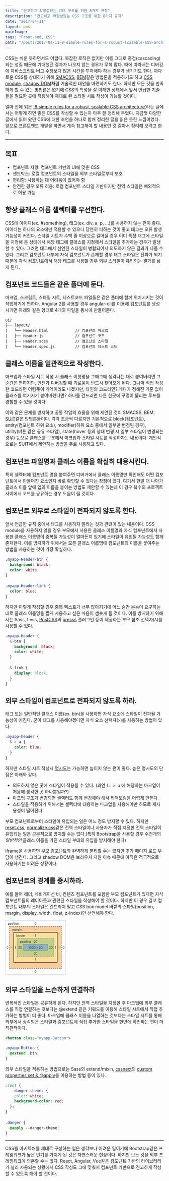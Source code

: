 ```yaml
---
title: "견고하고 확장성있는 CSS 구조를 위한 8가지 규칙"
description: "견고하고 확장성있는 CSS 구조를 위한 8가지 규칙"
date: "2017-04-11"
layout: post
mainImage:
tags: "Front-end, CSS"
path: "/posts/2017-04-11-8-simple-rules-for-a-robust-scalable-CSS-architecture"
---
```


CSS는 쉬운 듯하면서도 어렵다. 복잡한 로직은 없지만 이름 그대로 중첩(cascading)되는 성질 때문에 기대했던 결과가 나오지 않는 경우가 무척 많다. 때에 따라서는 디버깅에 자바스크립트 버그 수정보다 많은 시간을 투자해야 하는 경우가 생기기도 한다. 까다로운 CSS를 상대하기 위해 [SMACSS](https://smacss.com/), [BEM](http://getbem.com/)같은 방법론을 적용하기도 하고 [CSS module](https://github.com/css-modules/css-modules), [shadow DOM](https://developer.mozilla.org/ko/docs/Web/Web_Components/Shadow_DOM)처럼 기술적인 대안을 마련하기도 한다. 하지만 모든 것을 만족하게 할 수 있는 방법론은 없기에 CSS의 특성을 잘 이해한 상태에서 앞서 언급한 기술들을 필요한 곳에 적용해야 제대로 된 스타일 시트 작성이 가능할 것이다.

얼마 전에 읽은 ['8 simple rules for a robust, scalable CSS architecture'](https://github.com/jareware/css-architecture/blob/master/README.md#7-respect-component-boundaries)라는 글에서는 어떻게 하면 좋은 CSS를 작성할 수 있는지 아주 잘 정리해 두었다. 지금껏 다양한 글에서 읽어 왔던 CSS에 대한 조언을 하나로 합쳐 정리한 글을 읽은 듯한 느낌이었다. 앞으로 프론트엔드 개발을 하면서 계속 참고해야 할 내용인 것 같아서 정리해 보려고 한다.

---

## 목표

- 컴포넌트 지향: 컴포넌트 기반의 UI에 맞춘 CSS
- 샌드박스: 로컬 컴포넌트의 스타일을 외부 스타일로부터 보호
- 편리함: 사용하는 데 어려움이 없어야 함
- 안전한 경우 오류 허용: 로컬 컴포넌트 스타일 기반이지만 전역 스타일은 예외적으로 허용 가능


## 항상 클래스 이름 셀렉터를 우선한다.

CSS에 아이디(ex. #something), 태그(ex. div, a, p, ...)를 사용하지 않는 편이 좋다. 아이디는 하나의 요소에만 적용할 수 있으니 당연히 피하는 것이 좋고 태그는 오류 발생 가능성이 커진다. 스타일 시트가 수백 줄 이상으로 길어질 경우 이미 특정 태그에 스타일을 지정해 둔 상태에서 해당 태그에 클래스를 지정해서 스타일을 추가하는 경우가 발생할 수 있다. 그러면 태그에서 선언한 스타일이 병합되어서 의도하지 않은 결과가 나올 수 있다. 그리고 컴포넌트 내부에 자식 컴포넌트가 존재할 경우 태그 스타일은 전파가 되기 때문에 자식 컴포넌트에서 해당 태그를 사용할 경우 외부 스타일이 유입되는 결과를 낳게 된다.


## 컴포넌트 코드들은 같은 폴더에 둔다.

마크업, 스크립트, 스타일 시트, 테스트코드 파일들은 같은 폴더에 함께 위치시키는 것이 작업하기에 편하다. Angular 2를 사용할 경우 angular-cli를 이용해 컴포넌트를 생성시키면 아래와 같은 형태로 4개의 파일을 동시에 만들어준다.

```
ui/
├── layout/
|   └── Header.html            // 컴포넌트 마크업
|   ├── Header.js              // 컴포넌트 코드
|   ├── Header.scss            // 컴포넌트 스타일
|   └── Header.spec.js         // 컴포넌트 테스트 코드
```


## 클래스 이름을 일관적으로 작성한다.

마크업과 스타일 시트 작성 시 클래스 이름명을 그때그때 생각나는 대로 붙여버리면 그 순간은 편하지만, 언젠가 디버깅할 때 괴로움이 반드시 찾아오게 된다. 그나마 직접 작성한 코드라면 어렴풋이 기억이라도 나겠지만, 타인의 코드라면? 게다가 정해진 기준 없이 클래스를 여기저기 붙여버렸다면? 하나를 건드리면 다른 한곳에 구멍이 뚫리는 루프를 경험할 수 있을 것이다.

이와 같은 문제를 방지하고 공동 작업의 효율을 위해 제안된 것이 SMACSS, BEM, [SUIT](https://suitcss.github.io)같은 방법론들이다. 각각 조금씩 다르지만 기본적으로 block(컴포넌트), entity(컴포넌트 하위 요소), modifier(하위 요소 중에서 일부만 변경된 경우), utility(버튼 같은 공유 스타일), state(hover 등의 상태 변경 시 일부 스타일이 변경되는 경우) 등으로 클래스를 구분해서 마크업과 스타일 시트를 작성하자는 내용이다. 개인적으로는 SUIT에서 제안하는 방법을 주로 사용하고 있다.


## 컴포넌트 파일명과 클래스 이름을 확실히 대응시킨다.

특히 셀렉터에 컴포넌트 명을 붙여주면 디버거에서 클래스 이름명만 확인해도 어떤 컴포넌트에서 만들어진 요소인지 바로 확인할 수 있다는 장점이 있다. 여기서 한발 더 나아가 클래스 이름 앞에 앱의 이름을 붙이는 방법도 제안할 수 있는데 이 경우 복수의 프로젝트 사이에서 코드를 공유하는 경우 도움이 될 것이다.


## 컴포넌트 외부로 스타일이 전파되지 않도록 한다.

앞서 언급한 규칙 중에서 태그를 사용하지 말라는 것과 관련이 있는 내용이다. CSS module을 사용하지 않을 경우 부모에서 사용한 클래스 이름명과 자식 컴포넌트에서 사용한 클래스 이름명이 중복될 가능성이 얼마든지 있기에 스타일이 유입될 가능성도 함께 존재한다. 이를 방지하기 위해서는 모든 클래스 이름명에 컴포넌트의 이름을 붙여주는 방법을 사용하는 것이 가장 확실하다.

```css
.myapp-Header-btn {
  background: black;
  color: white;
}

.myapp-Header-link {
  color: blue;
}
```

하지만 이렇게 작성할 경우 중복 텍스트가 너무 많아지기에 어느 순간 본능이 요구하는 대로 클래스 이름명을 짧게 사용하고 싶은 마음이 샘솟게 될 것이다. 이를 방지하기 위해서는 Sass, Less, [PostCSS](https://github.com/postcss/postcss)의 [precss](https://github.com/jonathantneal/precss) 플러그인 등이 제공하는 부모 참조 선택자(`&`)를 사용할 수 있다.

```css
.myapp-Header {
  &-btn {
    background: black;
    color: white;
  }

  &-link {
    display: block;
  }
}
```

## 외부 스타일이 컴포넌트로 전파되지 않도록 하라.

태그 또는 일반적인 클래스 이름(ex. btn)을 사용하면 자식 요소에 스타일이 전파될 가능성이 커진다. 굳이 태그를 사용해야겠다면 자식 요소 선택자(`>`)를 사용하는 방법이 있다.

```css
.myapp-header {
  & > a {
    color: blue;
  }
}
```

하지만 스타일 시트 작성시 [명시도](https://developer.mozilla.org/ko/docs/Web/CSS/Specificity)는 가능하면 높이지 않는 편이 좋다. 높은 명시도의 단점은 아래와 같다.

- 의도하지 않은 곳에 스타일이 적용될 수 있다. (과연 `li > a` 에 해당하는 마크업이 처음에 생각한 곳 하나뿐일까?)
- 마크업 구조가 변경되면 셀렉터도 함께 변경해야 해서 리팩토링을 어렵게 만든다.
- 스타일을 적용하기 위해서는 셀렉터에 대응하는 마크업을 사용해야만 하므로 재사용성이 떨어진다.

부모 컴포넌트로부터 스타일이 유입되는 일은 어느 정도 방지할 수 있다. 하지만 [reset.css](http://cssreset.com/scripts/eric-meyer-reset-css/), [normalize.css](https://necolas.github.io/normalize.css/)같은 전역 스타일이나 사용자가 직접 지정한 전역 스타일이 유입되는 일은 근본적으로 방지할 수는 없다.(특히 Bootstrap을 사용할 경우 수천개의 *일반적인* 클래스 이름을 가진 스타일 부대의 유입을 방지해야 한다)

iframe을 사용하면 부모 컴포넌트와 완벽하게 분리할 수는 있지만 추가 페이지 로드 부담이 생긴다. 그리고 shadow DOM은 브라우저 지원 이슈 때문에 아직은 적극적으로 사용하기는 어려운 상황이다.


## 컴포넌트의 경계를 중시하라.

예를 들어 헤더, 네비게이션 바, 컨텐츠 컴포넌트를 포함한 부모 컴포넌트가 있다면 자식 컴포넌트들의 레이아웃과 관련된 스타일을 작성해야 할 것이다. 하지만 이 경우 결코 컴포넌트 내부의 스타일은 건드리지 말고 CSS box model 바깥의 스타일(position, margin, display, width, float, z-index)만 선언해야 한다.

<img src="./box-model.png" >


## 외부 스타일을 느슨하게 연결하라

반복적인 스타일은 공유하게 된다. 하지만 전역 스타일을 지정한 후 마크업에 외부 클래스를 직접 연결하는 것보다는 @extend 같은 키워드를 이용해 스타일 시트에서 직접 추가하는 방법이 더 좋다. 마크업에 클래스 이름을 나열하는 것보다는 스타일 시트를 통해 외부에서 상속받은 스타일과 컴포넌트에 직접 추가한 스타일을 한번에 확인하는 편이 더 직관적이다.

```html
<button class="myapp-Button">
```

```css
.myapp-Button {
  @extend .btn;
}
```

외부 스타일을 적용하는 방법으로는 Sass의 extend/mixin, [cssnext](http://cssnext.io/)의 [custom properties set & @apply](http://cssnext.io/features/#custom-properties-set-apply)를 이용하는 방법 등이 있다.

```css
:root {
  --danger-theme: {
    color: white;
    background-color: red;
  };
}

.danger {
  @apply --danger-theme;
}
```

---

CSS를 아키텍처를 제대로 구성하는 일은 생각보다 어려운 일이기에 Bootstrap같은 프레임워크가 높은 인기를 가지게 된 것은 자연스러운 현상이다. 하지만 모든 것을 외부 프레임워크에 의존할 수는 없다. React, Angular, Vue같은 컴포넌트 기반의 라이브러리가 널리 사용되는 상황에서 CSS 작성도 그에 맞춰서 컴포넌트 기반으로 견고하게 작성할 수 있도록 해야 할 것이다.

